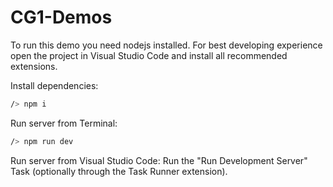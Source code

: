 # CG1-Demos

To run this demo you need nodejs installed.
For best developing experience open the project in Visual Studio Code and install all recommended extensions.

Install dependencies:

```sh
/> npm i
```

Run server from Terminal:

```sh
/> npm run dev
```

Run server from Visual Studio Code: Run the "Run Development Server" Task (optionally through the Task Runner extension).

